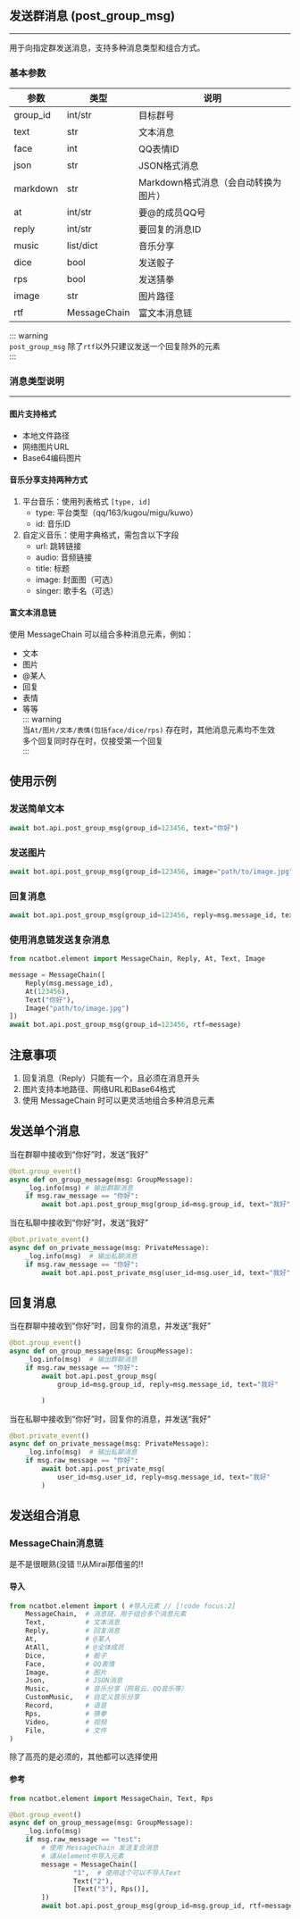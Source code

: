 ## 发送群消息 (post_group_msg)
---
用于向指定群发送消息，支持多种消息类型和组合方式。  
### 基本参数

| 参数       | 类型           | 说明                     |
| -------- | ------------ | ---------------------- |
| group_id | int/str      | 目标群号                   |
| text     | str          | 文本消息                   |
| face     | int          | QQ表情ID                 |
| json     | str          | JSON格式消息               |
| markdown | str          | Markdown格式消息（会自动转换为图片） |
| at       | int/str      | 要@的成员QQ号               |
| reply    | int/str      | 要回复的消息ID               |
| music    | list/dict    | 音乐分享                   |
| dice     | bool         | 发送骰子                   |
| rps      | bool         | 发送猜拳                   |
| image    | str          | 图片路径                   |
| rtf      | MessageChain | 富文本消息链                 |                        
::: warning  
`post_group_msg` 除了`rtf`以外只建议发送一个回复除外的元素  
:::
### 消息类型说明
---
#### 图片支持格式
- 本地文件路径
- 网络图片URL
- Base64编码图片
#### 音乐分享支持两种方式
1. 平台音乐：使用列表格式 `[type, id]`
   - type: 平台类型（qq/163/kugou/migu/kuwo）
   - id: 音乐ID
2. 自定义音乐：使用字典格式，需包含以下字段
   - url: 跳转链接
   - audio: 音频链接
   - title: 标题
   - image: 封面图（可选）
   - singer: 歌手名（可选）
#### 富文本消息链
使用 MessageChain 可以组合多种消息元素，例如：
- 文本
- 图片
- @某人
- 回复
- 表情
- 等等  
::: warning  
当`At/图片/文本/表情(包括face/dice/rps)` 存在时，其他消息元素均不生效  
多个回复同时存在时，仅接受第一个回复  
:::
## 使用示例
### 发送简单文本
```python
await bot.api.post_group_msg(group_id=123456, text="你好")
```
### 发送图片
```python
await bot.api.post_group_msg(group_id=123456, image="path/to/image.jpg")
```
### 回复消息
```python
await bot.api.post_group_msg(group_id=123456, reply=msg.message_id, text="回复内容")
```
### 使用消息链发送复杂消息
```python
from ncatbot.element import MessageChain, Reply, At, Text, Image

message = MessageChain([
    Reply(msg.message_id),
    At(123456),
    Text("你好"),
    Image("path/to/image.jpg")
])
await bot.api.post_group_msg(group_id=123456, rtf=message)
```

## 注意事项
1. 回复消息（Reply）只能有一个，且必须在消息开头
2. 图片支持本地路径、网络URL和Base64格式
3. 使用 MessageChain 时可以更灵活地组合多种消息元素

## 发送单个消息
当在群聊中接收到“你好”时，发送“我好”
```python
@bot.group_event()
async def on_group_message(msg: GroupMessage):
    _log.info(msg) # 输出群聊消息
    if msg.raw_message == "你好":
        await bot.api.post_group_msg(group_id=msg.group_id, text="我好")
```

当在私聊中接收到“你好”时，发送“我好”
```python
@bot.private_event()
async def on_private_message(msg: PrivateMessage):
    _log.info(msg)  # 输出私聊消息
    if msg.raw_message == "你好":
        await bot.api.post_private_msg(user_id=msg.user_id, text="我好")
```
## 回复消息
当在群聊中接收到“你好”时，回复你的消息，并发送“我好”
```python
@bot.group_event()
async def on_group_message(msg: GroupMessage):
    _log.info(msg)  # 输出群聊消息
    if msg.raw_message == "你好":
        await bot.api.post_group_msg(
            group_id=msg.group_id, reply=msg.message_id, text="我好"

        )


```

当在私聊中接收到“你好”时，回复你的消息，并发送“我好”
```python
@bot.private_event()
async def on_private_message(msg: PrivateMessage):
    _log.info(msg)  # 输出私聊消息
    if msg.raw_message == "你好":
        await bot.api.post_private_msg(
            user_id=msg.user_id, reply=msg.message_id, text="我好"
        )
```
## 发送组合消息
### MessageChain消息链
是不是很眼熟(没错 !!从Mirai那借鉴的!!
#### 导入
```python
from ncatbot.element import ( #导入元素 // [!code focus:2]
    MessageChain,  # 消息链，用于组合多个消息元素
    Text,          # 文本消息
    Reply,         # 回复消息
    At,            # @某人
    AtAll,         # @全体成员
    Dice,          # 骰子
    Face,          # QQ表情
    Image,         # 图片
    Json,          # JSON消息
    Music,         # 音乐分享（网易云、QQ音乐等）
    CustomMusic,   # 自定义音乐分享
    Record,        # 语音
    Rps,           # 猜拳
    Video,         # 视频
    File,          # 文件
)
```
除了高亮的是必须的，其他都可以选择使用
#### 参考
```python
from ncatbot.element import MessageChain, Text, Rps

@bot.group_event()
async def on_group_message(msg: GroupMessage):
    _log.info(msg)
    if msg.raw_message == "test":
        # 使用 MessageChain 发送复合消息
        # 请从element中导入元素
        message = MessageChain([
                "1",  # 使用这个可以不导入Text
                Text("2"),
                [Text("3"), Rps()],
        ])
        await bot.api.post_group_msg(group_id=msg.group_id, rtf=message)
```
